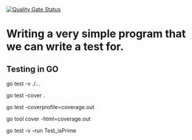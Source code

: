 [![Quality Gate Status](https://sonarcloud.io/api/project_badges/measure?project=go-primeapp&metric=alert_status)](https://sonarcloud.io/summary/new_code?id=go-primeapp)

# Writing a very simple program that we can write a test for.


## Testing in GO

go test -v ./...

go test -cover .

go test -coverprofile=coverage.out

go tool cover -html=coverage.out

go test -v -run Test_isPrime

